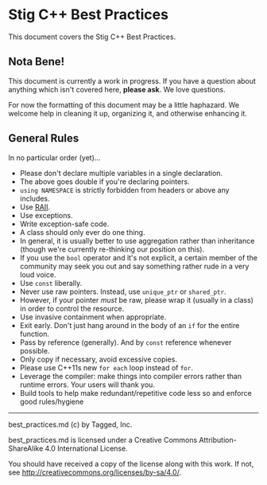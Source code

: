 # Stig C++ Best Practices

This document covers the Stig C++ Best Practices.

## Nota Bene!

This document is currently a work in progress. If you have a question about anything which isn't covered here, **please ask**. We love questions.

For now the formatting of this document may be a little haphazard. We welcome help in cleaning it up, organizing it, and otherwise enhancing it.

## General Rules

In no particular order (yet)…

* Please don't declare multiple variables in a single declaration.
* The above goes double if you're declaring pointers.
* `using NAMESPACE` is strictly forbidden from headers or above any includes.
* Use [RAII](http://en.wikipedia.org/wiki/Resource_Acquisition_Is_Initialization).
* Use exceptions.
* Write exception-safe code.
* A class should only ever do one thing.
* In general, it is usually better to use aggregation rather than inheritance (though we're currently re-thinking our position on this).
* If you use the `bool` operator and it's not explicit, a certain member of the community may seek you out and say something rather rude in a very loud voice.
* Use `const` liberally.
* Never use raw pointers. Instead, use `unique_ptr` or `shared_ptr`.
* However, if your pointer _must_ be raw, please wrap it (usually in a class) in order to control the resource.
* Use invasive containment when appropriate.
* Exit early. Don't just hang around in the body of an `if` for the entire function.
* Pass by reference (generally). And by `const` reference whenever possible.
* Only copy if necessary, avoid excessive copies.
* Please use C++11s new `for each` loop instead of `for`.
* Leverage the compiler: make things into compiler errors rather than runtime errors. Your users will thank you.
* Build tools to help make redundant/repetitive code less so and enforce good rules/hygiene

-----

best_practices.md (c) by Tagged, Inc.

best_practices.md is licensed under a Creative Commons Attribution-ShareAlike 4.0 International License.

You should have received a copy of the license along with this work. If not, see <http://creativecommons.org/licenses/by-sa/4.0/>.

